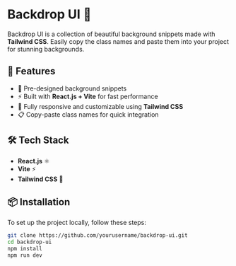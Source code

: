 # Backdrop UI 🎨

Backdrop UI is a collection of beautiful background snippets made with **Tailwind CSS**. Easily copy the class names and paste them into your project for stunning backgrounds.

## 🚀 Features

- 🎨 Pre-designed background snippets
- ⚡ Built with **React.js + Vite** for fast performance
- 🌟 Fully responsive and customizable using **Tailwind CSS**
- 📋 Copy-paste class names for quick integration

## 🛠 Tech Stack

- **React.js** ⚛️
- **Vite** ⚡
- **Tailwind CSS** 🎨

## 📦 Installation

To set up the project locally, follow these steps:

```sh
git clone https://github.com/yourusername/backdrop-ui.git
cd backdrop-ui
npm install
npm run dev
